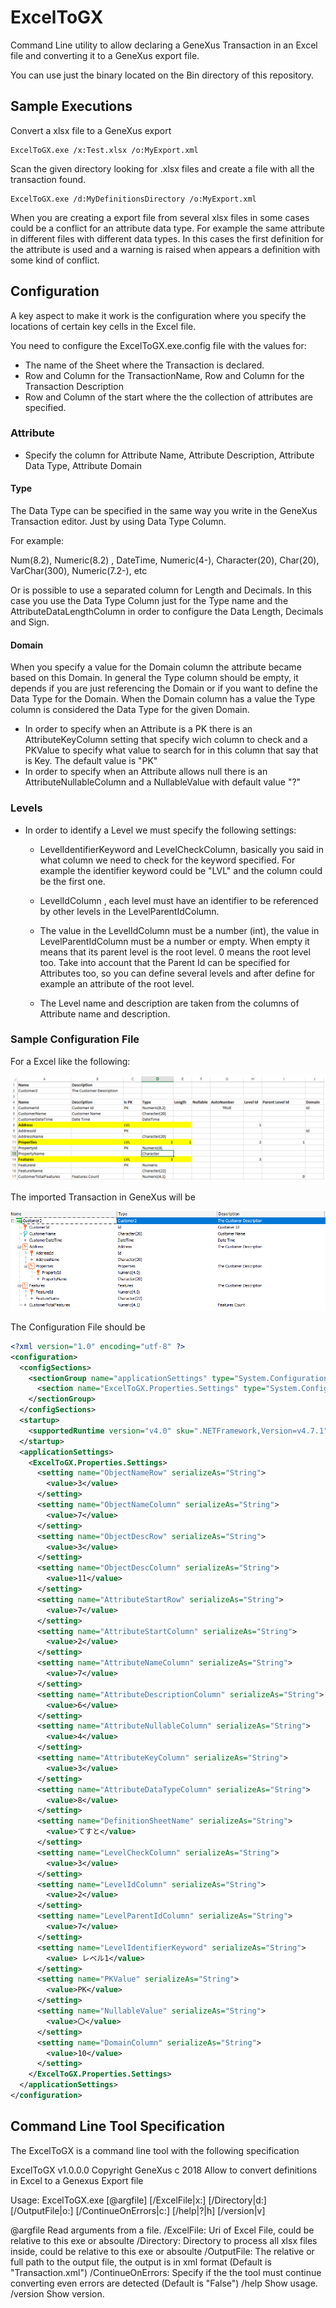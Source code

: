 ﻿# ExcelToGX

Command Line utility to allow declaring a GeneXus Transaction in an Excel file and converting it to a GeneXus export file.

You can use just the binary located on the Bin directory of this repository. 

## Sample Executions

Convert a xlsx file to a GeneXus export
```
ExcelToGX.exe /x:Test.xlsx /o:MyExport.xml
```

Scan the given directory looking for .xlsx files and create a file with all the transaction found.
```
ExcelToGX.exe /d:MyDefinitionsDirectory /o:MyExport.xml
```
When you are creating a export file from several xlsx files in some cases could be a conflict for an attribute data type. For example the same attribute in different files with different data types. In this cases the first definition for the attribute is used and a warning is raised when appears a definition with some kind of conflict.


## Configuration

A key aspect to make it work is the configuration where you specify the locations of certain key cells in the Excel file.

You need to configure the ExcelToGX.exe.config file with the values for:

- The name of the Sheet where the Transaction is declared.
- Row and Column for the TransactionName, Row and Column for the Transaction Description
- Row and Column of the start where the the collection of attributes are specified. 


### Attribute 
- Specify the column for Attribute Name, Attribute Description, Attribute Data Type, Attribute Domain

#### Type
The Data Type can be specified in the same way you write in the GeneXus Transaction editor. Just by using Data Type Column.

For example: 

Num(8.2), Numeric(8.2) , DateTime, Numeric(4-), Character(20), Char(20), VarChar(300), Numeric(7.2-), etc

Or is possible to use a separated column for Length and Decimals. In this case you use the Data Type Column just for the Type name and the AttributeDataLengthColumn in order to configure the Data Length, Decimals and Sign.

#### Domain
When you specify a value for the Domain column the attribute became based on this Domain. In general the Type column should be empty, it depends if you are just referencing the Domain or if you want to define the Data Type for the Domain.
When the Domain column has a value the Type column is considered the Data Type for the given Domain. 

- In order to specify when an Attribute is a PK there is an AttributeKeyColumn setting that specify wich column to check and a PKValue to specify what value to search for in this column that say that is Key. The default value is "PK"
- In order to specify when an Attribute allows null there is an AttributeNullableColumn and a NullableValue with default value "?"

### Levels
- In order to identify a Level we must specify the following settings:
  - LevelIdentifierKeyword and LevelCheckColumn, basically you said in what column we need to check for the keyword specified.
  For example the identifier keyword could be "LVL" and the column could be the first one.
   - LevelIdColumn , each level must have an identifier to be referenced by other levels in the LevelParentIdColumn.
   - The value in the LevelIdColumn must be a number (int), the value in LevelParentIdColumn must be a number or empty.  When empty it means that its parent level is the root level.
   0 means the root level too.
   Take into account that the Parent Id can be specified for Attributes too, so you can define several levels and after define for example an attribute of the root level.
   
   - The Level name and description are taken from the columns of Attribute name and description.

### Sample Configuration File

For a Excel like the following:

![Image of Sample](https://github.com/genexuslabs/ExcelToBC/blob/master/sample.png)

The imported Transaction in GeneXus will be

![Image of Result](https://github.com/genexuslabs/ExcelToBC/blob/master/importedTrn.png)


The Configuration File should be

```xml
<?xml version="1.0" encoding="utf-8" ?>
<configuration>
  <configSections>
    <sectionGroup name="applicationSettings" type="System.Configuration.ApplicationSettingsGroup, System, Version=4.0.0.0, Culture=neutral, PublicKeyToken=b77a5c561934e089" >
      <section name="ExcelToGX.Properties.Settings" type="System.Configuration.ClientSettingsSection, System, Version=4.0.0.0, Culture=neutral, PublicKeyToken=b77a5c561934e089" requirePermission="false" />
    </sectionGroup>
  </configSections>
  <startup> 
    <supportedRuntime version="v4.0" sku=".NETFramework,Version=v4.7.1" />
  </startup>
  <applicationSettings>
    <ExcelToGX.Properties.Settings>
      <setting name="ObjectNameRow" serializeAs="String">
        <value>3</value>
      </setting>
      <setting name="ObjectNameColumn" serializeAs="String">
        <value>7</value>
      </setting>
      <setting name="ObjectDescRow" serializeAs="String">
        <value>3</value>
      </setting>
      <setting name="ObjectDescColumn" serializeAs="String">
        <value>11</value>
      </setting>
      <setting name="AttributeStartRow" serializeAs="String">
        <value>7</value>
      </setting>
      <setting name="AttributeStartColumn" serializeAs="String">
        <value>2</value>
      </setting>
      <setting name="AttributeNameColumn" serializeAs="String">
        <value>7</value>
      </setting>
      <setting name="AttributeDescriptionColumn" serializeAs="String">
        <value>6</value>
      </setting>
      <setting name="AttributeNullableColumn" serializeAs="String">
        <value>4</value>
      </setting>
      <setting name="AttributeKeyColumn" serializeAs="String">
        <value>3</value>
      </setting>
      <setting name="AttributeDataTypeColumn" serializeAs="String">
        <value>8</value>
      </setting>
      <setting name="DefinitionSheetName" serializeAs="String">
        <value>てすと</value>
      </setting>
      <setting name="LevelCheckColumn" serializeAs="String">
        <value>3</value>
      </setting>
      <setting name="LevelIdColumn" serializeAs="String">
        <value>2</value>
      </setting>
      <setting name="LevelParentIdColumn" serializeAs="String">
        <value>7</value>
      </setting>
      <setting name="LevelIdentifierKeyword" serializeAs="String">
        <value> レベル1</value>
      </setting>
      <setting name="PKValue" serializeAs="String">
        <value>PK</value>
      </setting>
      <setting name="NullableValue" serializeAs="String">
        <value>〇</value>
      </setting>
      <setting name="DomainColumn" serializeAs="String">
        <value>10</value>
      </setting>
    </ExcelToGX.Properties.Settings>
  </applicationSettings>
</configuration>
```
## Command Line Tool Specification

The ExcelToGX is a command line tool with the following specification


ExcelToGX v1.0.0.0
Copyright GeneXus c  2018
Allow to convert definitions in Excel to a Genexus Export file

Usage: ExcelToGX.exe [@argfile] [/ExcelFile|x:<value>] [/Directory|d:<value>]
       [/OutputFile|o:<value>] [/ContinueOnErrors|c:<value>] [/help|?|h] [/version|v]


@argfile                   Read arguments from a file.
/ExcelFile:<value>         Uri of Excel File, could be relative to this exe or
                           absoulte
/Directory:<value>         Directory to process all xlsx files inside, could be
                           relative to this exe or absoulte
/OutputFile:<value>        The relative or full path to the output file, the
                           output is in xml format (Default is
                           "Transaction.xml")
/ContinueOnErrors:<value>  Specify if the the tool must continue converting
                           even errors are detected  (Default is "False")
/help                      Show usage.
/version                   Show version.
```



